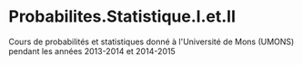 # Probabilites.Statistique.I.et.II
Cours de probabilités et statistiques donné à l'Université de Mons (UMONS) pendant les années 2013-2014 et 2014-2015

